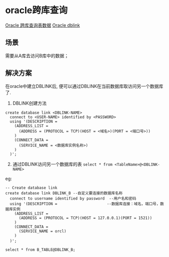 # oracle跨库查询
[Oracle 跨库查询表数据](https://www.cnblogs.com/jijm123/p/12457914.html)
[Oracle dblink](https://www.cnblogs.com/sumsen/archive/2013/03/04/2943471.html)

## 场景
需要从A库去访问B库中的数据；

## 解决方案
在oracle中建立DBLINK后, 便可以通过DBLINK在当前数据库取访问另一个数据库了.
    

1. DBLINK创建方法
```
create database link <DBLINK-NAME>
  connect to <USER-NAME> identified by <PASSWORD>
  using '(DESCRIPTION =                       
    (ADDRESS_LIST =
      (ADDRESS = (PROTOCOL = TCP)(HOST = <域名>)(PORT = <端口号>))
    )
    (CONNECT_DATA =
      (SERVICE_NAME = <数据库实例名称>)
    )
  )';
```
2. 通过DBLINK访问另一个数据库的表
`select * from <TableName>@<DBLINK-NAME>`



eg:
```
-- Create database link
create database link DBLINK_B --自定义要连接的数据库名称
  connect to username identified by password  --用户名和密码
  using '(DESCRIPTION =                      --数据库连接：域名，端口号，数据库实例   
    (ADDRESS_LIST =
      (ADDRESS = (PROTOCOL = TCP)(HOST = 127.0.0.1)(PORT = 1521))
    )
    (CONNECT_DATA =
      (SERVICE_NAME = orcl)
    )
  )';　
  
select * from B_TABLE@DBLINK_B;
```